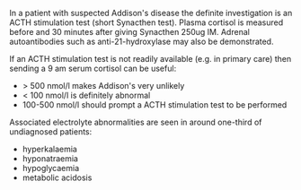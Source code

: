 In a patient with suspected Addison's disease the definite investigation is an ACTH stimulation test (short Synacthen test). Plasma cortisol is measured before and 30 minutes after giving Synacthen 250ug IM. Adrenal autoantibodies such as anti\-21\-hydroxylase may also be demonstrated.  
  
If an ACTH stimulation test is not readily available (e.g. in primary care) then sending a 9 am serum cortisol can be useful:  
* \> 500 nmol/l makes Addison's very unlikely
* \< 100 nmol/l is definitely abnormal
* 100\-500 nmol/l should prompt a ACTH stimulation test to be performed

  
Associated electrolyte abnormalities are seen in around one\-third of undiagnosed patients:  
* hyperkalaemia
* hyponatraemia
* hypoglycaemia
* metabolic acidosis
